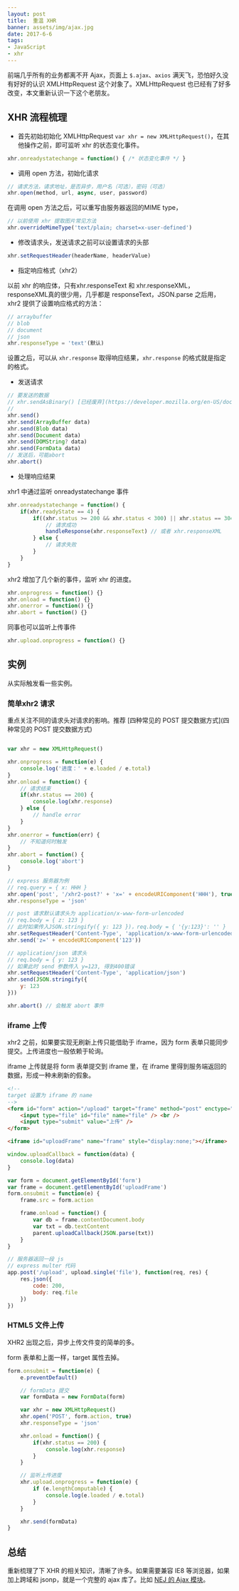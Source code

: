```yaml
---
layout: post
title:  重温 XHR
banner: assets/img/ajax.jpg
date: 2017-6-6
tags: 
- JavaScript
- xhr
---
```


前端几乎所有的业务都离不开 Ajax，页面上 `$.ajax`、`axios` 满天飞，恐怕好久没有好好的认识 XMLHttpRequest 这个对象了。XMLHttpRequest 也已经有了好多改变，本文重新认识一下这个老朋友。

## XHR 流程梳理

* 首先初始初始化 XMLHttpRequest `var xhr = new XMLHttpRequest()`，在其他操作之前，即可监听 xhr 的状态变化事件。

```js
xhr.onreadystatechange = function() { /* 状态变化事件 */ }
```

* 调用 open 方法，初始化请求

```js
// 请求方法，请求地址，是否异步，用户名（可选），密码（可选）
xhr.open(method, url, async, user, password)
```

在调用 open 方法之后，可以重写由服务器返回的MIME type，
```js
// 以前使用 xhr 提取图片常见方法
xhr.overrideMimeType('text/plain; charset=x-user-defined')
```

* 修改请求头，发送请求之前可以设置请求的头部

```js
xhr.setRequestHeader(headerName, headerValue)
```

* 指定响应格式（xhr2）

以前 xhr 的响应体，只有xhr.responseText 和 xhr.responseXML，responseXML真的很少用，几乎都是 responseText，JSON.parse 之后用， xhr2 提供了设置响应格式的方法：

```js
// arraybuffer
// blob
// document
// json
xhr.responseType = 'text'(默认)
```

设置之后，可以从 `xhr.response` 取得响应结果，`xhr.response` 的格式就是指定的格式。

* 发送请求

```js
// 要发送的数据
// xhr.sendAsBinary() [已经废弃](https://developer.mozilla.org/en-US/docs/Web/API/XMLHttpRequest/sendAsBinary)
// 
xhr.send()
xhr.send(ArrayBuffer data)
xhr.send(Blob data)
xhr.send(Document data)
xhr.send(DOMString? data)
xhr.send(FormData data)
// 发送后，可能abort
xhr.abort()
```

* 处理响应结果

xhr1 中通过监听 onreadystatechange 事件

```js
xhr.onreadystatechange = function() {
    if(xhr.readyState == 4) {
        if((xhr.status >= 200 && xhr.status < 300) || xhr.status == 304) {
            // 请求成功
            handleResponse(xhr.responseText) // 或者 xhr.responseXML
        } else {
            // 请求失败
        }
    } 
}
```

xhr2 增加了几个新的事件，监听 xhr 的进度。

```js
xhr.onprogress = function() {}
xhr.onload = function() {}
xhr.onerror = function() {}
xhr.abort = function() {}
```

同事也可以监听上传事件

```js
xhr.upload.onprogress = function() {}
```

## 实例

从实际触发看一些实例。

### 简单xhr2 请求

重点关注不同的请求头对请求的影响。推荐 [四种常见的 POST 提交数据方式](四种常见的 POST 提交数据方式)

```js

var xhr = new XMLHttpRequest()

xhr.onprogress = function(e) { 
    console.log('进度：' + e.loaded / e.total)
}
xhr.onload = function() {
    // 请求结束
    if(xhr.status == 200) {
        console.log(xhr.response)
    } else {
        // handle error
    }
}
xhr.onerror = function(err) {
    // 不知道何时触发
}
xhr.abort = function() {
    console.log('abort')
}

// express 服务器为例
// req.query = { x: HHH }
xhr.open('post', '/xhr2-post?' + 'x=' + encodeURIComponent('HHH'), true) 
xhr.responseType = 'json'

// post 请求默认请求头为 application/x-www-form-urlencoded
// req.body = { z: 123 }
// 此时如果传入JSON.stringify({ y: 123 })，req.body = { '{y:123}': '' }
xhr.setRequestHeader('Content-Type', 'application/x-www-form-urlencoded')
xhr.send('z=' + encodeURIComponent('123'))

// application/json 请求头
// req.body = { y: 123 }
// 如果此时 send 参数传入 y=123, 得到400错误
xhr.setRequestHeader('Content-Type', 'application/json')
xhr.send(JSON.stringify({
    y: 123
}))

xhr.abort() // 会触发 abort 事件
```

### iframe 上传

xhr2 之前，如果要实现无刷新上传只能借助于 iframe，因为 form 表单只能同步提交。上传进度也一般依赖于轮询。

iframe 上传就是将 form 表单提交到 iframe 里，在 iframe 里得到服务端返回的数据，形成一种未刷新的假象。

```html
<!--
target 设置为 iframe 的 name
-->
<form id="form" action="/upload" target="frame" method="post" enctype="multipart/form-data">
    <input type="file" id="file" name="file" /> <br />
    <input type="submit" value="上传" />
</form>

<iframe id="uploadFrame" name="frame" style="display:none;"></iframe>
```

```js
window.uploadCallback = function(data) {
    console.log(data)
}

var form = document.getElementById('form')
var frame = document.getElementById('uploadFrame')
form.onsubmit = function(e) {
    frame.src = form.action

    frame.onload = function() {
        var db = frame.contentDocument.body
        var txt = db.textContent
        parent.uploadCallback(JSON.parse(txt))
    }
}   
```

```js
// 服务器返回一段 js
// express multer 代码
app.post('/upload', upload.single('file'), function(req, res) {
    res.json({
        code: 200,
        body: req.file
    })
})
```

### HTML5 文件上传

XHR2 出现之后，异步上传文件变的简单的多。

form 表单和上面一样，target 属性去掉。

```js
form.onsubmit = function(e) {
    e.preventDefault()

    // formData 提交
    var formData = new FormData(form)

    var xhr = new XMLHttpRequest()
    xhr.open('POST', form.action, true)
    xhr.responseType = 'json'

    xhr.onload = function() { 
        if(xhr.status == 200) {
            console.log(xhr.response)
        }
    }

    // 监听上传进度
    xhr.upload.onprogress = function(e) {
        if (e.lengthComputable) {
            console.log(e.loaded / e.total)
        } 
    }

    xhr.send(formData)
}
```

## 总结

重新梳理了下 XHR 的相关知识，清晰了许多。如果需要兼容 IE8 等浏览器，如果加上跨域和 jsonp，就是一个完整的 ajax 库了。比如 [NEJ 的 Ajax 模块](https://github.com/genify/nej/blob/master/doc/AJAX.md)。













